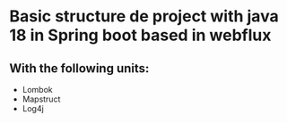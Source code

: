 # Basic structure de project with java 18 in Spring boot based in webflux

## With the following units:
- Lombok
- Mapstruct
- Log4j